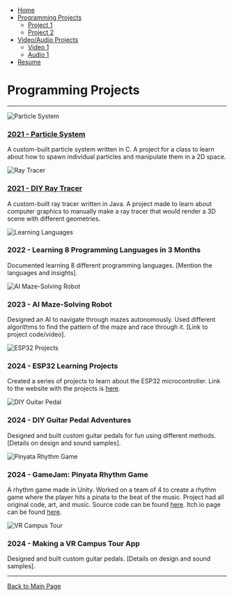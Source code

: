 <!DOCTYPE html>
<html lang="en">
<head>
  <meta charset="UTF-8">
  <meta name="viewport" content="width=device-width, initial-scale=1.0">
  <link rel="stylesheet" type="text/css" href="assets/styles.css">
  <title>Programming Projects</title>
</head>
<body>

<nav>
  <ul>
    <li><a href="index.html">Home</a></li>
    <li>
      <a href="programming.html">Programming Projects</a>
      <ul>
        <li><a href="project1.html">Project 1</a></li>
        <li><a href="project2.html">Project 2</a></li>
        <!-- Add more projects as needed -->
      </ul>
    </li>
    <li>
      <a href="audio-video.html">Video/Audio Projects</a>
      <ul>
        <li><a href="video1.html">Video 1</a></li>
        <li><a href="audio1.html">Audio 1</a></li>
        <!-- Add more projects as needed -->
      </ul>
    </li>
    <li><a href="resume.html">Resume</a></li>
  </ul>
</nav>

<h1>Programming Projects</h1>
<hr>

<div class="project">
  <img src="path-to-particle-system-photo.jpg" alt="Particle System" class="project-img">
  <h3><a href="Programming/ParticleSystem.md">2021 - Particle System</a></h3>
  <p>A custom-built particle system written in C. A project for a class to learn about how to spawn individual particles and manipulate them in a 2D space.</p>
</div>

<div class="project">
  <img src="path-to-ray-tracer-photo.jpg" alt="Ray Tracer" class="project-img">
  <h3><a href="Programming/RayTracer.md">2021 - DIY Ray Tracer</a></h3>
  <p>A custom-built ray tracer written in Java. A project made to learn about computer graphics to manually make a ray tracer that would render a 3D scene with different geometries.</p>
</div>

<div class="project">
  <img src="path-to-learning-languages-photo.jpg" alt="Learning Languages" class="project-img">
  <h3>2022 - Learning 8 Programming Languages in 3 Months</h3>
  <p>Documented learning 8 different programming languages. [Mention the languages and insights].</p>
</div>

<div class="project">
  <img src="path-to-maze-solving-photo.jpg" alt="AI Maze-Solving Robot" class="project-img">
  <h3>2023 - AI Maze-Solving Robot</h3>
  <p>Designed an AI to navigate through mazes autonomously. Used different algorithms to find the pattern of the maze and race through it. [Link to project code/video].</p>
</div>

<div class="project">
  <img src="path-to-esp32-project-photo.jpg" alt="ESP32 Projects" class="project-img">
  <h3>2024 - ESP32 Learning Projects</h3>
  <p>Created a series of projects to learn about the ESP32 microcontroller. Link to the website with the projects is <a href="https://adastorm.github.io/CMPT401_TWU/">here</a>.</p>
</div>

<div class="project">
  <img src="path-to-guitar-pedal-photo.jpg" alt="DIY Guitar Pedal" class="project-img">
  <h3>2024 - DIY Guitar Pedal Adventures</h3>
  <p>Designed and built custom guitar pedals for fun using different methods. [Details on design and sound samples].</p>
</div>

<div class="project">
  <img src="path-to-pinyata-game-photo.jpgassets/PinyataPulse.png" alt="Pinyata Rhythm Game" class="project-img">
  <h3>2024 - GameJam: Pinyata Rhythm Game</h3>
  <p>A rhythm game made in Unity. Worked on a team of 4 to create a rhythm game where the player hits a pinata to the beat of the music. Project had all original code, art, and music. Source code can be found <a href="https://github.com/adastorm/GameJamGame">here</a>. Itch.io page can be found <a href="https://adastorm.itch.io/pinata">here</a>.</p>
</div>

<div class="project">
  <img src="path-to-vr-campus-tour-photo.jpg" alt="VR Campus Tour" class="project-img">
  <h3>2024 - Making a VR Campus Tour App</h3>
  <p>Designed and built custom guitar pedals. [Details on design and sound samples].</p>
</div>

<hr>
<a href="index.md">Back to Main Page</a>

</body>
</html>
